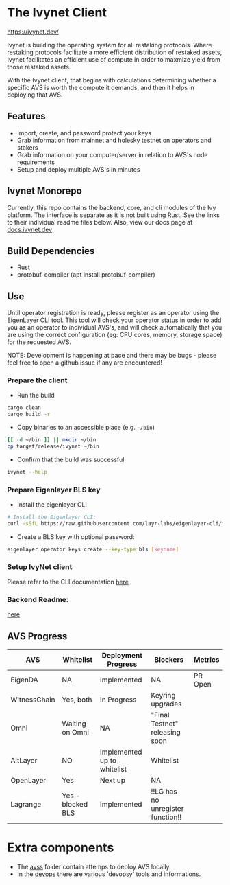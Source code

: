 # The Ivynet Client

<https://ivynet.dev/>

Ivynet is building the operating system for all restaking protocols. Where restaking protocols facilitate a more efficient distribution of restaked assets, Ivynet facilitates an efficient use of compute in order to maxmize yield from those restaked assets.

With the Ivynet client, that begins with calculations determining whether a specific AVS is worth the compute it demands, and then it helps in deploying that AVS.

## Features

- Import, create, and password protect your keys
- Grab information from mainnet and holesky testnet on operators and stakers
- Grab information on your computer/server in relation to AVS's node requirements
- Setup and deploy multiple AVS's in minutes
<!-- - Register as an operator on EigenLayer (Soon) -->


## Ivynet Monorepo

Currently, this repo contains the backend, core, and cli modules of the Ivy platform. The interface is separate as it is not built using Rust. See the links to their individual readme files below. Also, view our docs page at [docs.ivynet.dev](https://docs.ivynet.dev/)

## Build Dependencies

- Rust
- protobuf-compiler (apt install protobuf-compiler)

## Use

Until operator registration is ready, please register as an operator using the EigenLayer CLI tool. This tool will check your operator status in order to add you as an operator to individual AVS's, and will check automatically that you are using the correct configuration (eg: CPU cores, memory, storage space) for the requested AVS.

NOTE: Development is happening at pace and there may be bugs - please feel free to open a github issue if any are encountered!

### Prepare the client

- Run the build

```sh
cargo clean
cargo build -r
```

- Copy binaries to an accessible place (e.g. `~/bin`)

```sh
[[ -d ~/bin ]] || mkdir ~/bin
cp target/release/ivynet ~/bin
```

- Confirm that the build was successful

```sh
ivynet --help
```

### Prepare Eigenlayer BLS key

- Install the eigenlayer CLI

```sh
# Install the Eigenlayer CLI:
curl -sSfL https://raw.githubusercontent.com/layr-labs/eigenlayer-cli/master/scripts/install.sh | sh -s
```

- Create a BLS key with optional password:

```sh
eigenlayer operator keys create --key-type bls [keyname]
```

### Setup IvyNet client

Please refer to the CLI documentation [here](./cli/README.md)

### Backend Readme:

[here](./backend/README.md)


## AVS Progress

| AVS          | Whitelist         | Deployment Progress        | Blockers                         | Metrics                        |
|--------------|-------------------|----------------------------|----------------------------------|--------------------------------|
| EigenDA      | NA                | Implemented                | NA                               | PR Open                        |
| WitnessChain | Yes, both         | In Progress                | Keyring upgrades                 |                                |
| Omni         | Waiting on Omni   | NA                         | "Final Testnet" releasing soon   |                                |
| AltLayer     | NO                | Implemented up to whitelist| Whitelist                        |                                |
| OpenLayer    | Yes               | Next up                    | NA                               |                                |
| Lagrange     | Yes - blocked BLS | Implemented                | !!LG has no unregister function!!|                                |

# Extra components

* The [avss](./avss) folder contain attemps to deploy AVS locally.
* In the [devops](./devops) there are various 'devopsy' tools and informations.

